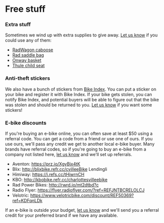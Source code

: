 # Free stuff

### Extra stuff

Sometimes we wind up with extra supplies to give away.
[Let us know](mailto:hi@ebikelibraryrva.org) if you could use any of them:

- [RadWagon caboose](https://www.radpowerbikes.com/products/radwagon-4-caboose)
- [Rad saddle bag](https://www.radpowerbikes.com/products/saddle-bag)
- [Onway basket](https://onway-ebikes.com/collections/accessories/products/fit-for-onway-mini-plus-ebike)
- [Thule child seat](https://www.thule.com/en-us/child-bike-seats/rear-mounted-child-bike-seats/thule-yepp-nexxt-maxi-_-12080221)

### Anti-theft stickers

We also have a bunch of stickers from [Bike Index](https://bikeindex.org/). You can put a
sticker on your bike and register it with Bike Index. If your bike gets stolen, you can
notify Bike Index, and potential buyers will be able to figure out that the bike was
stolen and should be returned to you. [Let us know](mailto:hi@ebikelibraryrva.org) if
you want some stickers!

### E-bike discounts

If you're buying an e-bike online, you can often save at least $50 using a referral code.
You can get a code from a friend or use one of ours. If you use ours, we'll pass any
credit we get to another local e-bike buyer. Many brands have referral codes, so if you're
going to buy an e-bike from a company not listed here,
[let us know](mailto:hi@ebikelibraryrva.org) and we'll set up referrals.

- Aventon: https://prz.io/XgyBjx4tK
- Blix: http://blixbike.refr.cc/cvilleeBike Lendingli
- Himiway: https://i.refs.cc/tHiwrnCH
- KBO: http://kbobike.refr.cc/charlottesvilleebike
- Rad Power Bikes: http://rwrd.io/mt2dtbd?c
- Radio Flyer: https://flyer.radioflyer.com/?ref=REFJNTBCRELOLCJ
- Velotric: https://www.velotricbike.com/discount/REF50369?ref=KDFqnLDk

If an e-bike is outside your budget, [let us know](mailto:hi@ebikelibraryrva.org) and
we'll send you a referral credit for your preferred brand if we have any available.
